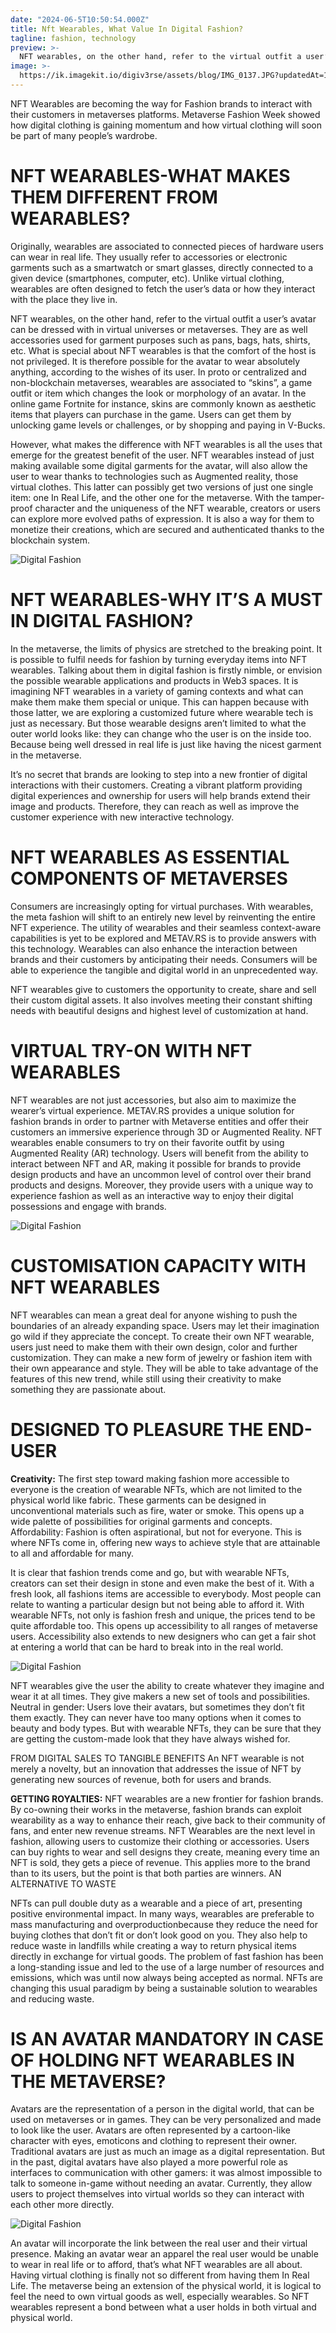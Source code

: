 ```yaml
---
date: "2024-06-5T10:50:54.000Z"
title: Nft Wearables, What Value In Digital Fashion?
tagline: fashion, technology
preview: >-
  NFT wearables, on the other hand, refer to the virtual outfit a user’s avatar can be dressed with in virtual universes or metaverses. They are as well accessories used for garment purposes such as pans, bags, hats, shirts, etc.
image: >-
  https://ik.imagekit.io/digiv3rse/assets/blog/IMG_0137.JPG?updatedAt=1717957317520
---
```


NFT Wearables are becoming the way for Fashion brands to interact with their customers in metaverses platforms. Metaverse Fashion Week showed how digital clothing is gaining momentum and how virtual clothing will soon be part of many people’s wardrobe.

# NFT WEARABLES-WHAT MAKES THEM DIFFERENT FROM WEARABLES?

Originally, wearables are associated to connected pieces of hardware users can wear in real life. They usually refer to accessories or electronic garments such as a smartwatch or smart glasses, directly connected to a given device (smartphones, computer, etc). Unlike virtual clothing, wearables are often designed to fetch the user’s data or how they interact with the place they live in.

NFT wearables, on the other hand, refer to the virtual outfit a user’s avatar can be dressed with in virtual universes or metaverses. They are as well accessories used for garment purposes such as pans, bags, hats, shirts, etc. What is special about NFT wearables is that the comfort of the host is not privileged. It is therefore possible for the avatar to wear absolutely anything, according to the wishes of its user. In proto or centralized and non-blockchain metaverses, wearables are associated to “skins”, a game outfit or item which changes the look or morphology of an avatar. In the online game Fortnite for instance, skins are commonly known as aesthetic items that players can purchase in the game. Users can get them by unlocking game levels or challenges, or by shopping and paying in V-Bucks.

However, what makes the difference with NFT wearables is all the uses that emerge for the greatest benefit of the user. NFT wearables instead of just making available some digital garments for the avatar, will also allow the user to wear thanks to technologies such as Augmented reality, those virtual clothes. This latter can possibly get two versions of just one single item: one In Real Life, and the other one for the metaverse. With the tamper-proof character and the uniqueness of the NFT wearable, creators or users can explore more evolved paths of expression. It is also a way for them to monetize their creations, which are secured and authenticated thanks to the blockchain system.

![Digital Fashion](https://ik.imagekit.io/digiv3rse/assets/blog/ZeeuwsMuseum_Campaignimage-1-e1643751064724-1.png?updatedAt=1717958297532)

# NFT WEARABLES-WHY IT’S A MUST IN DIGITAL FASHION?

In the metaverse, the limits of physics are stretched to the breaking point. It is possible to fulfil needs for fashion by turning everyday items into NFT wearables. Talking about them in digital fashion is firstly nimble, or envision the possible wearable applications and products in Web3 spaces. It is imagining NFT wearables in a variety of gaming contexts and what can make them make them special or unique. This can happen because with those latter, we are exploring a customized future where wearable tech is just as necessary. But those wearable designs aren’t limited to what the outer world looks like: they can change who the user is on the inside too. Because being well dressed in real life is just like having the nicest garment in the metaverse.

It’s no secret that brands are looking to step into a new frontier of digital interactions with their customers. Creating a vibrant platform providing digital experiences and ownership for users will help brands extend their image and products. Therefore, they can reach as well as improve the customer experience with new interactive technology.

# NFT WEARABLES AS ESSENTIAL COMPONENTS OF METAVERSES

Consumers are increasingly opting for virtual purchases. With wearables, the meta fashion will shift to an entirely new level by reinventing the entire NFT experience. The utility of wearables and their seamless context-aware capabilities is yet to be explored and METAV.RS is to provide answers with this technology. Wearables can also enhance the interaction between brands and their customers by anticipating their needs. Consumers will be able to experience the tangible and digital world in an unprecedented way.

NFT wearables give to customers the opportunity to create, share and sell their custom digital assets. It also involves meeting their constant shifting needs with beautiful designs and highest level of customization at hand.

# VIRTUAL TRY-ON WITH NFT WEARABLES

NFT wearables are not just accessories, but also aim to maximize the wearer’s virtual experience. METAV.RS provides a unique solution for fashion brands in order to partner with Metaverse entities and offer their customers an immersive experience through 3D or Augmented Reality.
NFT wearables enable consumers to try on their favorite outfit by using Augmented Reality (AR) technology. Users will benefit from the ability to interact between NFT and AR, making it possible for brands to provide design products and have an uncommon level of control over their brand products and designs. Moreover, they provide users with a unique way to experience fashion as well as an interactive way to enjoy their digital possessions and engage with brands.

![Digital Fashion](https://ik.imagekit.io/digiv3rse/assets/blog/IMG_0157.JPG?updatedAt=1717957317458)

# CUSTOMISATION CAPACITY WITH NFT WEARABLES

NFT wearables can mean a great deal for anyone wishing to push the boundaries of an already expanding space. Users may let their imagination go wild if they appreciate the concept. To create their own NFT wearable, users just need to make them with their own design, color and further customization. They can make a new form of jewelry or fashion item with their own appearance and style. They will be able to take advantage of the features of this new trend, while still using their creativity to make something they are passionate about.

# DESIGNED TO PLEASURE THE END-USER

**Creativity:** The first step toward making fashion more accessible to everyone is the creation of wearable NFTs, which are not limited to the physical world like fabric. These garments can be designed in unconventional materials such as fire, water or smoke. This opens up a wide palette of possibilities for original garments and concepts.
Affordability: Fashion is often aspirational, but not for everyone. This is where NFTs come in, offering new ways to achieve style that are attainable to all and affordable for many.

It is clear that fashion trends come and go, but with wearable NFTs, creators can set their design in stone and even make the best of it. With a fresh look, all fashions items are accessible to everybody. Most people can relate to wanting a particular design but not being able to afford it. With wearable NFTs, not only is fashion fresh and unique, the prices tend to be quite affordable too. This opens up accessibility to all ranges of metaverse users. Accessibility also extends to new designers who can get a fair shot at entering a world that can be hard to break into in the real world.

![Digital Fashion](https://ik.imagekit.io/digiv3rse/assets/blog/AuroborosBoudoirNumerique7-1.jpg?updatedAt=1717958297461)

NFT wearables give the user the ability to create whatever they imagine and wear it at all times. They give makers a new set of tools and possibilities.
Neutral in gender: Users love their avatars, but sometimes they don’t fit them exactly. They can never have too many options when it comes to beauty and body types. But with wearable NFTs, they can be sure that they are getting the custom-made look that they have always wished for.

FROM DIGITAL SALES TO TANGIBLE BENEFITS
An NFT wearable is not merely a novelty, but an innovation that addresses the issue of NFT by generating new sources of revenue, both for users and brands.

**GETTING ROYALTIES:** NFT wearables are a new frontier for fashion brands. By co-owning their works in the metaverse, fashion brands can exploit wearability as a way to enhance their reach, give back to their community of fans, and enter new revenue streams. NFT Wearables are the next level in fashion, allowing users to customize their clothing or accessories. Users can buy rights to wear and sell designs they create, meaning every time an NFT is sold, they gets a piece of revenue. This applies more to the brand than to its users, but the point is that both parties are winners.
AN ALTERNATIVE TO WASTE

NFTs can pull double duty as a wearable and a piece of art, presenting positive environmental impact. In many ways, wearables are preferable to mass manufacturing and overproductionbecause they reduce the need for buying clothes that don’t fit or don’t look good on you. They also help to reduce waste in landfills while creating a way to return physical items directly in exchange for virtual goods. The problem of fast fashion has been a long-standing issue and led to the use of a large number of resources and emissions, which was until now always being accepted as normal. NFTs are changing this usual paradigm by being a sustainable solution to wearables and reducing waste.

# IS AN AVATAR MANDATORY IN CASE OF HOLDING NFT WEARABLES IN THE METAVERSE?

Avatars are the representation of a person in the digital world, that can be used on metaverses or in games. They can be very personalized and made to look like the user. Avatars are often represented by a cartoon-like character with eyes, emoticons and clothing to represent their owner.
Traditional avatars are just as much an image as a digital representation. But in the past, digital avatars have also played a more powerful role as interfaces to communication with other gamers: it was almost impossible to talk to someone in-game without needing an avatar. Currently, they allow users to project themselves into virtual worlds so they can interact with each other more directly.

![Digital Fashion](https://ik.imagekit.io/digiv3rse/assets/blog/img-9776-1655908178.jpeg?updatedAt=1717958297569)

An avatar will incorporate the link between the real user and their virtual presence. Making an avatar wear an apparel the real user would be unable to wear in real life or to afford, that’s what NFT wearables are all about.
Having virtual clothing is finally not so different from having them In Real Life. The metaverse being an extension of the physical world, it is logical to feel the need to own virtual goods as well, especially wearables. So NFT wearables represent a bond between what a user holds in both virtual and physical world.
